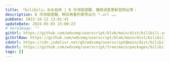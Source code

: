 ```yaml
---
title: 「bilibili」水水自用 | B 币领取提醒、播放进度更新至网址等；
description: B 币领取提醒、稍后再看列表导出为 *.url ……
pubDate: 2023-10-12 13:01:41
updateDate: 2024-05-03 23:00:23
# heroImage: ""
gitUrl: https://github.com/wdssmq/userscript/blob/main/dist/bilibili.user.js
gitUrlRaw: https://github.com/wdssmq/userscript/blob/main/dist/bilibili.user.js?raw=true
cdnUrl: https://cdn.jsdelivr.net/gh/wdssmq/userscript@main/dist/bilibili.user.js
docUrl: https://github.com/wdssmq/userscript/tree/main/packages/bilibili#readme
tags: []
---
```


